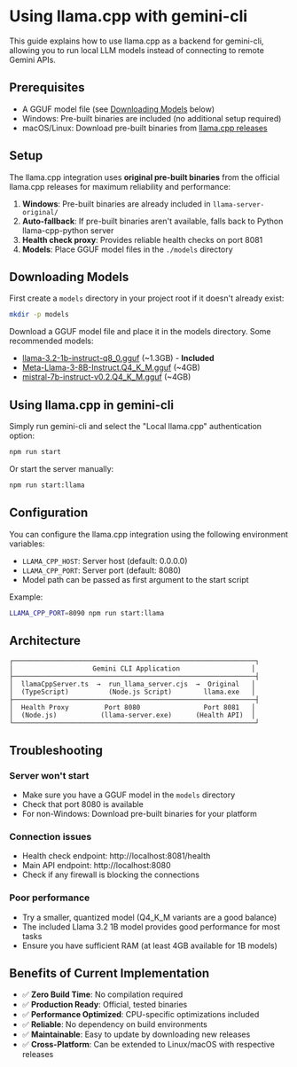 # Using llama.cpp with gemini-cli

This guide explains how to use llama.cpp as a backend for gemini-cli, allowing you to run local LLM models instead of connecting to remote Gemini APIs.

## Prerequisites

- A GGUF model file (see [Downloading Models](#downloading-models) below)
- Windows: Pre-built binaries are included (no additional setup required)
- macOS/Linux: Download pre-built binaries from [llama.cpp releases](https://github.com/ggml-org/llama.cpp/releases)

## Setup

The llama.cpp integration uses **original pre-built binaries** from the official llama.cpp releases for maximum reliability and performance:

1. **Windows**: Pre-built binaries are already included in `llama-server-original/`
2. **Auto-fallback**: If pre-built binaries aren't available, falls back to Python llama-cpp-python server
3. **Health check proxy**: Provides reliable health checks on port 8081
4. **Models**: Place GGUF model files in the `./models` directory

## Downloading Models

First create a `models` directory in your project root if it doesn't already exist:

```bash
mkdir -p models
```

Download a GGUF model file and place it in the models directory. Some recommended models:

- [llama-3.2-1b-instruct-q8_0.gguf](https://huggingface.co/hugging-quants/Llama-3.2-1B-Instruct-Q8_0-GGUF/resolve/main/llama-3.2-1b-instruct-q8_0.gguf) (~1.3GB) - **Included**
- [Meta-Llama-3-8B-Instruct.Q4_K_M.gguf](https://huggingface.co/TheBloke/Meta-Llama-3-8B-Instruct-GGUF/resolve/main/Meta-Llama-3-8B-Instruct.Q4_K_M.gguf) (~4GB)
- [mistral-7b-instruct-v0.2.Q4_K_M.gguf](https://huggingface.co/TheBloke/Mistral-7B-Instruct-v0.2-GGUF/resolve/main/mistral-7b-instruct-v0.2.Q4_K_M.gguf) (~4GB)

## Using llama.cpp in gemini-cli

Simply run gemini-cli and select the "Local llama.cpp" authentication option:

```bash
npm run start
```

Or start the server manually:

```bash
npm run start:llama
```

## Configuration

You can configure the llama.cpp integration using the following environment variables:

- `LLAMA_CPP_HOST`: Server host (default: 0.0.0.0)
- `LLAMA_CPP_PORT`: Server port (default: 8080)
- Model path can be passed as first argument to the start script

Example:

```bash
LLAMA_CPP_PORT=8090 npm run start:llama
```

## Architecture

```
┌─────────────────────────────────────────────────────────────┐
│                    Gemini CLI Application                  │
├─────────────────────────────────────────────────────────────┤
│  llamaCppServer.ts  →  run_llama_server.cjs  →  Original   │
│  (TypeScript)          (Node.js Script)        llama.exe   │
├─────────────────────────────────────────────────────────────┤
│  Health Proxy         Port 8080                Port 8081   │
│  (Node.js)           (llama-server.exe)      (Health API)  │
└─────────────────────────────────────────────────────────────┘
```

## Troubleshooting

### Server won't start

- Make sure you have a GGUF model in the `models` directory
- Check that port 8080 is available
- For non-Windows: Download pre-built binaries for your platform

### Connection issues

- Health check endpoint: http://localhost:8081/health
- Main API endpoint: http://localhost:8080
- Check if any firewall is blocking the connections

### Poor performance

- Try a smaller, quantized model (Q4_K_M variants are a good balance)
- The included Llama 3.2 1B model provides good performance for most tasks
- Ensure you have sufficient RAM (at least 4GB available for 1B models)

## Benefits of Current Implementation

- ✅ **Zero Build Time**: No compilation required
- ✅ **Production Ready**: Official, tested binaries
- ✅ **Performance Optimized**: CPU-specific optimizations included
- ✅ **Reliable**: No dependency on build environments
- ✅ **Maintainable**: Easy to update by downloading new releases
- ✅ **Cross-Platform**: Can be extended to Linux/macOS with respective releases 